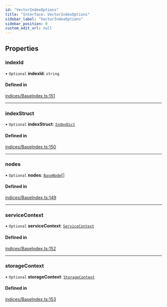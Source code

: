 ```yaml
---
id: "VectorIndexOptions"
title: "Interface: VectorIndexOptions"
sidebar_label: "VectorIndexOptions"
sidebar_position: 0
custom_edit_url: null
---
```


## Properties

### indexId

• `Optional` **indexId**: `string`

#### Defined in

[indices/BaseIndex.ts:151](https://github.com/run-llama/LlamaIndexTS/blob/dc91f5f/packages/core/src/indices/BaseIndex.ts#L151)

___

### indexStruct

• `Optional` **indexStruct**: [`IndexDict`](../classes/IndexDict.md)

#### Defined in

[indices/BaseIndex.ts:150](https://github.com/run-llama/LlamaIndexTS/blob/dc91f5f/packages/core/src/indices/BaseIndex.ts#L150)

___

### nodes

• `Optional` **nodes**: [`BaseNode`](../classes/BaseNode.md)[]

#### Defined in

[indices/BaseIndex.ts:149](https://github.com/run-llama/LlamaIndexTS/blob/dc91f5f/packages/core/src/indices/BaseIndex.ts#L149)

___

### serviceContext

• `Optional` **serviceContext**: [`ServiceContext`](ServiceContext.md)

#### Defined in

[indices/BaseIndex.ts:152](https://github.com/run-llama/LlamaIndexTS/blob/dc91f5f/packages/core/src/indices/BaseIndex.ts#L152)

___

### storageContext

• `Optional` **storageContext**: [`StorageContext`](StorageContext.md)

#### Defined in

[indices/BaseIndex.ts:153](https://github.com/run-llama/LlamaIndexTS/blob/dc91f5f/packages/core/src/indices/BaseIndex.ts#L153)
